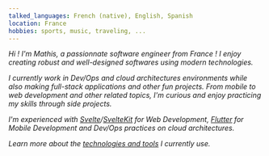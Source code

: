 ```yaml
---
talked_languages: French (native), English, Spanish
location: France
hobbies: sports, music, traveling, ...
---
```


*Hi ! I'm Mathis, a passionnate software engineer from France ! I enjoy creating robust and well-designed softwares using modern technologies.*

*I currently work in Dev/Ops and cloud architectures environments while also making full-stack applications and other fun projects. From mobile to web development and other related topics, I'm curious and enjoy practicing my skills through side projects.*

*I'm experienced with [Svelte](https://svelte.dev)/[SvelteKit](https://kit.svelte.dev) for Web Development, [Flutter](https://flutter.dev) for Mobile Development and Dev/Ops practices on cloud architectures.*

*Learn more about the [technologies and tools](/tech) I currently use.*
